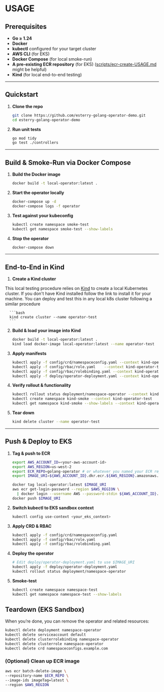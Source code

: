 # USAGE

## Prerequisites

- **Go ≥ 1.24**  
- **Docker**  
- **kubectl** configured for your target cluster  
- **AWS CLI** (for EKS)
- **Docker Compose** (for local smoke-run)
- **A pre-existing ECR repository** (for EKS) ([scripts/ecr-create-USAGE.md](scripts/ecr-create-USAGE.md) might be helpful)
- **Kind** (for local end-to-end testing)  

---

## Quickstart

1. **Clone the repo**  
   ```bash
   git clone https://github.com/esterry-golang-operator-demo.git
   cd esterry-golang-operator-demo


2. **Run unit tests**

   ```bash
   go mod tidy
   go test ./controllers
   ```

---

## Build & Smoke-Run via Docker Compose

1. **Build the Docker image**

   ```bash
   docker build -t local-operator:latest .
   ```

2. **Start the operator locally**

   ```bash
   docker-compose up -d
   docker-compose logs -f operator
   ```

3. **Test against your kubeconfig**

   ```bash
   kubectl create namespace smoke-test
   kubectl get namespace smoke-test --show-labels
   ```

4. **Stop the operator**

   ```bash
   docker-compose down
   ```

---

## End-to-End in Kind

1. **Create a Kind cluster**

This local testing procedure relies on [Kind](https://kind.sigs.k8s.io/) to create a local Kubernetes cluster. If you don't have Kind installed follow the link to install it for your machine. You can deploy and test this in any local k8s cluster following a similar procedure

      ```bash
      kind create cluster --name operator-test
      ```

2. **Build & load your image into Kind**

   ```bash
   docker build -t local-operator:latest .
   kind load docker-image local-operator:latest --name operator-test
   ```

3. **Apply manifests**

   ```bash
   kubectl apply -f config/crd/namespaceconfig.yaml --context kind-operator-test
   kubectl apply -f config/rbac/role.yaml    --context kind-operator-test
   kubectl apply -f config/rbac/rolebinding.yaml --context kind-operator-test
   kubectl apply -f deploy/operator-deployment.yaml --context kind-operator-test
   ```

4. **Verify rollout & functionality**

   ```bash
   kubectl rollout status deployment/namespace-operator --context kind-operator-test
   kubectl create namespace kind-smoke --context kind-operator-test
   kubectl get namespace kind-smoke --show-labels --context kind-operator-test
   ```

5. **Tear down**

   ```bash
   kind delete cluster --name operator-test
   ```

---

## Push & Deploy to EKS

1. **Tag & push to ECR**

   ```bash
   export AWS_ACCOUNT_ID=<your-aws-account-id>
   export AWS_REGION=us-west-2
   export ECR_REPO=golang-operator # or whatever you named your ECR repo
   export IMAGE_URI=${AWS_ACCOUNT_ID}.dkr.ecr.${AWS_REGION}.amazonaws.com/${ECR_REPO}:latest

   docker tag local-operator:latest $IMAGE_URI
   aws ecr get-login-password --region $AWS_REGION \
     | docker login --username AWS --password-stdin ${AWS_ACCOUNT_ID}.dkr.ecr.${AWS_REGION}.amazonaws.com
   docker push $IMAGE_URI
   ```

2. **Switch kubectl to EKS sandbox context**

   ```bash
   kubectl config use-context <your_eks_context>
   ```

3. **Apply CRD & RBAC**

   ```bash
   kubectl apply -f config/crd/namespaceconfig.yaml
   kubectl apply -f config/rbac/role.yaml
   kubectl apply -f config/rbac/rolebinding.yaml
   ```

4. **Deploy the operator**

   ```bash
   # Edit deploy/operator-deployment.yaml to use $IMAGE_URI
   kubectl apply -f deploy/operator-deployment.yaml
   kubectl rollout status deployment/namespace-operator
   ```

5. **Smoke-test**

   ```bash
   kubectl create namespace namespace-test
   kubectl get namespace namespace-test --show-labels
   ```
## Teardown (EKS Sandbox)

When you’re done, you can remove the operator and related resources:
```bash
kubectl delete deployment namespace-operator
kubectl delete serviceaccount default
kubectl delete clusterrolebinding namespace-operator
kubectl delete clusterrole namespace-operator
kubectl delete crd namespaceconfigs.example.com
```

### (Optional) Clean up ECR image
```bash
aws ecr batch-delete-image \
--repository-name $ECR_REPO \
--image-ids imageTag=latest \
--region $AWS_REGION
```

